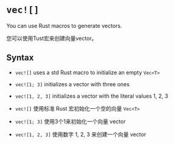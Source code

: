 # `vec![]`

You can use Rust macros to generate vectors.

您可以使用Tust宏来创建向量vector。
## Syntax

- `vec![]` uses a std Rust macro to initialize an empty `Vec<T>`
- `vec![1; 3]` initializes a vector with three ones
- `vec![1, 2, 3]` initializes a vector with the literal values 1, 2, 3

- `vec![]` 使用标准 Rust 宏初始化一个空的向量 `Vec<T>`
- `vec![1; 3]` 使用3个1来初始化一个向量 vector 
- `vec![1, 2, 3]` 使用数字 1, 2, 3 来创建一个向量 vector